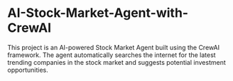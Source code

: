 # AI-Stock-Market-Agent-with-CrewAI
This project is an AI-powered Stock Market Agent built using the CrewAI framework. The agent automatically searches the internet for the latest trending companies in the stock market and suggests potential investment opportunities.
